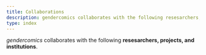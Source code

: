 ```yaml
---
title: Collaborations
description: gendercomics collaborates with the following resesarchers, projects, and institutions.
type: index
---
```


_gendercomics_ collaborates with the following **resesarchers, projects, and institutions**.
